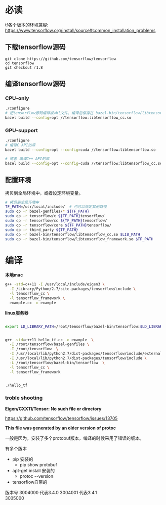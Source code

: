 


# 必读


tf各个版本的环境兼容: https://www.tensorflow.org/install/source#common_installation_problems

## 下载tensorflow源码

```
git clone https://github.com/tensorflow/tensorflow
cd tensorflow
git checkout r1.8
```

## 编译tensorflow源码

### CPU-only

```sh
./configure
# 把tensorflow源码编译成whl文件，编译后保存在 bazel-bin/tensorflow/libtensorflow.so
bazel build --config=opt //tensorflow:libtensorflow_cc.so
```


### GPU-support

```sh
./configure
# 编译C API的库
bazel build --config=opt --config=cuda //tensorflow:libtensorflow.so

# 或者 编译C++ API的库
bazel build --config=opt --config=cuda //tensorflow:libtensorflow_cc.so
```

## 配置环境

拷贝到全局环境中，或者设定环境变量。

```sh
# 拷贝到全局环境中
TF_PATH=/usr/local/include/  # 也可以指定其他路径
sudo cp -r bazel-genfiles/* ${TF_PATH}
sudo cp -r tensorflow/c ${TF_PATH}tensorflow/
sudo cp -r tensorflow/cc ${TF_PATH}tensorflow/
sudo cp -r tensorflow/core ${TF_PATH}tensorflow/
sudo cp -r third_party ${TF_PATH}
sudo cp -r bazel-bin/tensorflow/libtensorflow_cc.so $LIB_PATH
sudo cp -r bazel-bin/tensorflow/libtensorflow_framework.so $TF_PATH
```

# 编译

**本地mac**

```sh
g++ -std=c++11 -I /usr/local/include/eigen3 \
  -I /Library/Python/2.7/site-packages/tensorflow/include \
  -l tensorflow_cc \
  -l tensorflow_framework \
  example.cc -o example
```



**linux服务器**


```bash

export LD_LIBRARY_PATH=/root/tensorflow/bazel-bin/tensorflow:$LD_LIBRARY_PATH


g++ -std=c++11 hello_tf.cc -o example  \
  -I /root/tensorflow/bazel-genfiles \
  -I /root/tensorflow  \
  -I /usr/local/lib/python2.7/dist-packages/tensorflow/include/external/eigen_archive \
  -I /usr/local/lib/python2.7/dist-packages/tensorflow/include \
  -L /root/tensorflow/bazel-bin/tensorflow  \
  -l tensorflow_cc \
  -l tensorflow_framework


./hello_tf

```


### troble shooting


**Eigen/CXX11/Tensor: No such file or directory**

https://github.com/tensorflow/tensorflow/issues/13705

**This file was generated by an older version of protoc**

一般是因为，安装了多个protobuf版本，编译的时候采用了错误的版本。

有多个版本
- pip 安装的
    - pip show protobuf
- apt-get install 安装的
    - protoc --version
- tensorflow自带的

版本号
3004000 代表3.4.0
3004001 代表3.4.1  
3005000
